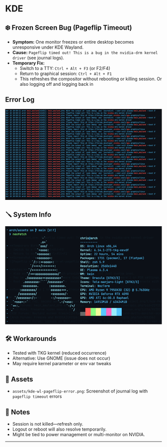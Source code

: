 # KDE

## ❄️ Frozen Screen Bug (Pageflip Timeout)
- **Symptom:** One monitor freezes or entire desktop becomes unresponsive under KDE Wayland.
- **Cause:** `Pageflip timed out! This is a bug in the nvidia-drm kernel driver` (see journal logs).
- **Temporary Fix:**
  - Switch to a TTY: `Ctrl + Alt + F3` (or F2/F4)
  - Return to graphical session: `Ctrl + Alt + F1`
  - This refreshes the compositor without rebooting or killing session. Or also logging off and logging back in
## Error Log
![System Info](../assets/kde-wl-pageflip-error.png)

## 🪛 System Info
![System Info](../assets/CK-Arch-System.png)

## 🛠️ Workarounds
- Tested with TKG kernel (reduced occurrence)
- Alternative: Use GNOME (issue does not occur)
- May require kernel parameter or env var tweaks

## 📂 Assets
- `assets/kde-wl-pageflip-error.png`: Screenshot of journal log with `pageflip timeout` errors

## 📎 Notes
- Session is not killed—refresh only.
- Logout or reboot will also resolve temporarily.
- Might be tied to power management or multi-monitor on NVIDIA.

---
